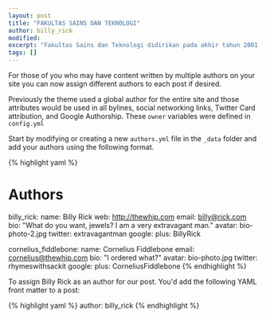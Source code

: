 ```yaml
---
layout: post
title: "FAKULTAS SAINS DAN TEKNOLOGI"
author: billy_rick
modified:
excerpt: "Fakultas Sains dan Teknologi didirikan pada akhir tahun 2001 sebagai persiapan perubahan status dari Institut Agama Islam Negeri Sultan Syarif Qasim (IAIN SUSQA) Pekanbaru menjadi Universitas Islam Negeri Sultan Syarif Kasim Riau (UIN Suska) Riau. Cikal bakal berdirinya Fakultas Sains dan Teknologi bermula dibukanya Jurusan Teknik Informatika pada tahun 1999 dan jurusan Teknik Industri pada tahun 2001"
tags: []
---
```


For those of you who may have content written by multiple authors on your site you can now assign different authors to each post if desired.

Previously the theme used a global author for the entire site and those attributes would be used in all bylines, social networking links, Twitter Card attribution, and Google Authorship. These `owner` variables were defined in `config.yml`

Start by modifying or creating a new `authors.yml` file in the `_data` folder and add your authors using the following format.

{% highlight yaml %}
# Authors

billy_rick:
  name: Billy Rick
  web: http://thewhip.com
  email: billy@rick.com
  bio: "What do you want, jewels? I am a very extravagant man."
  avatar: bio-photo-2.jpg
  twitter: extravagantman
  google:
    plus: BillyRick

cornelius_fiddlebone:
  name: Cornelius Fiddlebone
  email: cornelius@thewhip.com
  bio: "I ordered what?"
  avatar: bio-photo.jpg
  twitter: rhymeswithsackit
  google:
    plus: CorneliusFiddlebone
{% endhighlight %}

To assign Billy Rick as an author for our post. You'd add the following YAML front matter to a post:

{% highlight yaml %}
author: billy_rick
{% endhighlight %}

